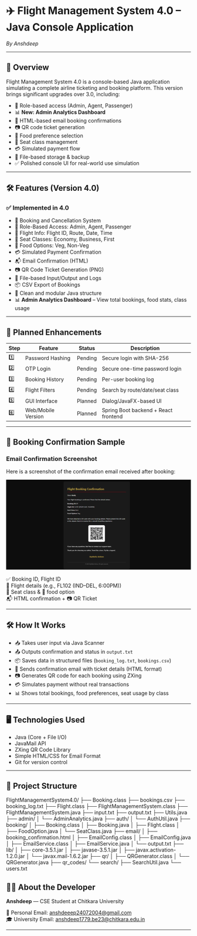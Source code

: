 # ✈️ Flight Management System 4.0 – Java Console Application  
_By Anshdeep_

---

## 📖 Overview  
Flight Management System 4.0 is a console-based Java application simulating a complete airline ticketing and booking platform. This version brings significant upgrades over 3.0, including:

- 🔐 Role-based access (Admin, Agent, Passenger)  
- 📊 **New: Admin Analytics Dashboard**  
- 📩 HTML-based email booking confirmations  
- 📷 QR code ticket generation  
- 🍱 Food preference selection  
- 💺 Seat class management  
- 💳 Simulated payment flow  
- 📂 File-based storage & backup  
- ✅ Polished console UI for real-world use simulation  

---

## 🛠️ Features (Version 4.0)

### ✅ Implemented in 4.0  
- 🎫 Booking and Cancellation System  
- 🔐 Role-Based Access: Admin, Agent, Passenger  
- 🛫 Flight Info: Flight ID, Route, Date, Time  
- 💺 Seat Classes: Economy, Business, First  
- 🍱 Food Options: Veg, Non-Veg  
- 💳 Simulated Payment Confirmation  
- 📬 Email Confirmation (HTML)  
- 📷 QR Code Ticket Generation (PNG)  
- 📁 File-based Input/Output and Logs  
- 📦 CSV Export of Bookings  
- 📑 Clean and modular Java structure  
- 📊 **Admin Analytics Dashboard** – View total bookings, food stats, class usage

---

## 🧭 Planned Enhancements

| Step | Feature            | Status   | Description                         |
|------|--------------------|----------|-------------------------------------|
| 1️⃣  | Password Hashing   | Pending  | Secure login with SHA-256           |
| 2️⃣  | OTP Login          | Pending  | Secure one-time password login      |
| 3️⃣  | Booking History    | Pending  | Per-user booking log                |
| 4️⃣  | Flight Filters     | Pending  | Search by route/date/seat class     |
| 5️⃣  | GUI Interface      | Planned  | Dialog/JavaFX-based UI              |
| 6️⃣  | Web/Mobile Version | Planned  | Spring Boot backend + React frontend|

---

## 🧾 Booking Confirmation Sample

### Email Confirmation Screenshot

Here is a screenshot of the confirmation email received after booking:

![Confirmation Email](images/Screenshot_2025-05-26_223728.png)


✅ Booking ID, Flight ID  
🛫 Flight details (e.g., FL102 (IND–DEL, 6:00PM))  
💺 Seat class & 🍱 food option  
📬 HTML confirmation + 📷 QR Ticket  

---

## 🛠 How It Works  
- 📥 Takes user input via Java Scanner  
- 📤 Outputs confirmation and status in `output.txt`  
- 📦 Saves data in structured files (`booking_log.txt`, `bookings.csv`)  
- 📨 Sends confirmation email with ticket details (HTML format)  
- 📷 Generates QR code for each booking using ZXing  
- 💳 Simulates payment without real transactions  
- 📊 Shows total bookings, food preferences, seat usage by class  

---

## 🖥 Technologies Used  
- Java (Core + File I/O)  
- JavaMail API  
- ZXing QR Code Library  
- Simple HTML/CSS for Email Format  
- Git for version control  

---

## 📁 Project Structure
FlightManagementSystem4.0/
├── Booking.class
├── bookings.csv
├── booking_log.txt
├── Flight.class
├── FlightManagementSystem.class
├── FlightManagementSystem.java
├── input.txt
├── output.txt
├── Utils.java
├── admin/
│ └── AdminAnalytics.java
├── auth/
│ └── AuthUtil.java
├── booking/
│ ├── Booking.class
│ ├── Booking.java
│ ├── Flight.class
│ ├── FoodOption.java
│ └── SeatClass.java
├── email/
│ ├── booking_confirmation.html
│ ├── EmailConfig.class
│ ├── EmailConfig.java
│ ├── EmailService.class
│ ├── EmailService.java
│ └── output.txt
├── lib/
│ ├── core-3.5.1.jar
│ ├── javase-3.5.1.jar
│ ├── javax.activation-1.2.0.jar
│ └── javax.mail-1.6.2.jar
├── qr/
│ ├── QRGenerator.class
│ └── QRGenerator.java
├── qr_codes/
└── search/
├── SearchUtil.java
└── users.txt

## 👨‍💻 About the Developer

**Anshdeep** — CSE Student at Chitkara University

📧 Personal Email: [anshdeeep24072004@gmail.com](mailto:anshdeeep24072004@gmail.com)  
🎓 University Email: [anshdeep1779.be23@chitkara.edu.in](mailto:anshdeep1779.be23@chitkara.edu.in)

---
